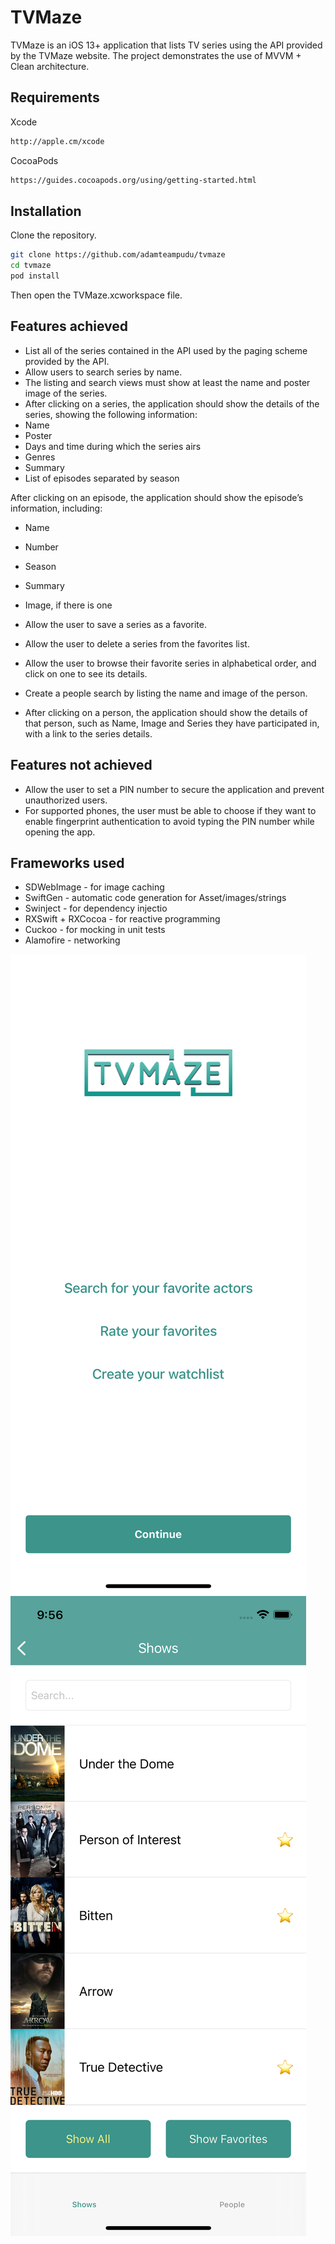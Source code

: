 # TVMaze

TVMaze is an iOS 13+ application that lists TV series using the API provided by the TVMaze website. The project demonstrates the use of MVVM + Clean architecture.


## Requirements

Xcode
```bash
http://apple.cm/xcode
```

CocoaPods
```bash
https://guides.cocoapods.org/using/getting-started.html
```
## Installation

Clone the repository.

```bash
git clone https://github.com/adamteampudu/tvmaze
cd tvmaze
pod install
```

Then open the TVMaze.xcworkspace file.

## Features achieved

* List all of the series contained in the API used by the paging scheme provided by the API. 
* Allow users to search series by name. 
* The listing and search views must show at least the name and poster image of the series. 
* After clicking on a series, the application should show the details of the series, showing the following information: 
* Name 
* Poster 
* Days and time during which the series airs 
* Genres 
* Summary 
* List of episodes separated by season

After clicking on an episode, the application should show the episode’s information, including: 
* Name 
* Number 
* Season 
* Summary 
* Image, if there is one 

* Allow the user to save a series as a favorite. 
* Allow the user to delete a series from the favorites list. 
* Allow the user to browse their favorite series in alphabetical order, and click on one to see its details. 
* Create a people search by listing the name and image of the person. 
* After clicking on a person, the application should show the details of that person, such as Name, Image and Series they have participated in, with a link to the series details. 

## Features not achieved
* Allow the user to set a PIN number to secure the application and prevent unauthorized users. 
* For supported phones, the user must be able to choose if they want to enable fingerprint authentication to avoid typing the PIN number while opening the app. 


## Frameworks used
* SDWebImage - for image caching
* SwiftGen - automatic code generation for Asset/images/strings
* Swinject - for dependency injectio
* RXSwift + RXCocoa - for reactive programming
* Cuckoo - for mocking in unit tests
* Alamofire - networking


![alt text](doc/images/1.png)
![alt text](doc/images/2.png)